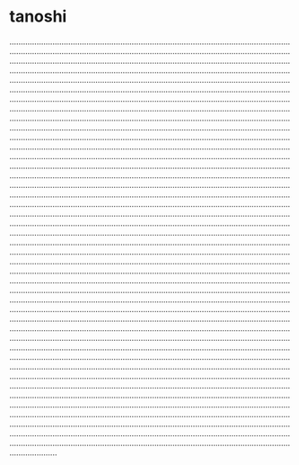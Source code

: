 # tanoshi

.........................................................................................................................................................................................................................................................................................................................................................................................................................................................................................................................................................................................................................................................................................................................................................................................................................................................................................................................................................................................................................................................................................................................................................................................................................................................................................................................................................................................................................................................................................................................................................................................................................................................................................................................................................................................................................................................................................................................................................................................................................................................................................................................................................................................................................................................................................................................................................................................................................................................................................................................................................................................................................................................................................................................................................................................................................................................................................................................................................................................................................................................................................................................................................................................................................................................................................................................................................................................................................................................................................................................................................................................................................................................................................................................................................................................................................................................................................................................................................................................................................................................................................................................................................................................................................................................................................................................................................................................................................................................................................................................................................................................................................................................................................................................................................................................................................................................................................................................................................................................................................................................................................................................................................................................................................................................................................................................................................................................................................................................................................................................................................................